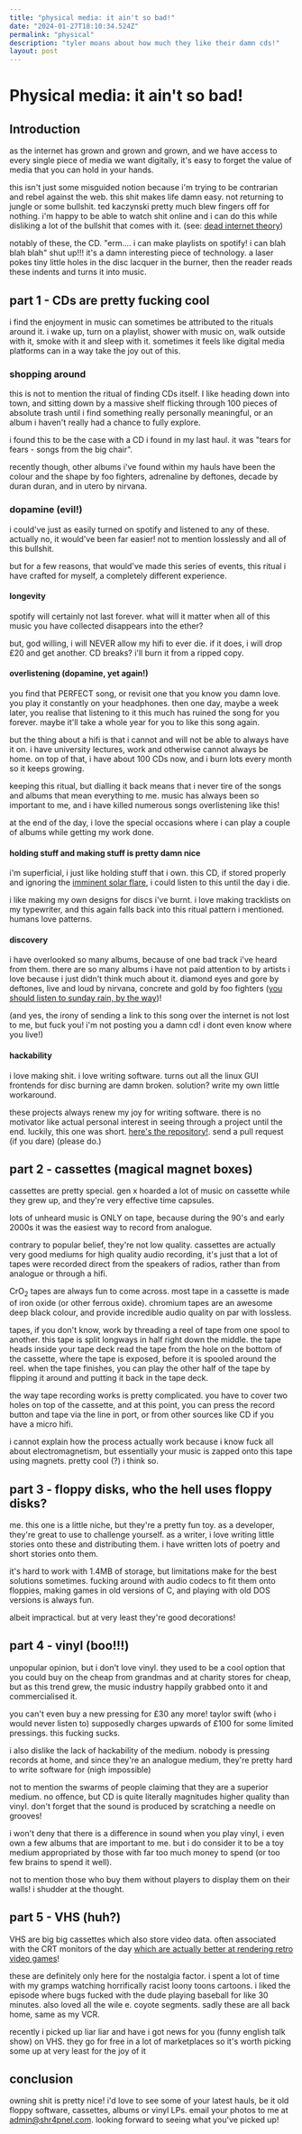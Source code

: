 ```yaml
---
title: "physical media: it ain't so bad!"
date: "2024-01-27T18:10:34.524Z"
permalink: "physical"
description: "tyler moans about how much they like their damn cds!"
layout: post
---
```

# Physical media: it ain't so bad!
## Introduction
as the internet has grown and grown and grown, and we have access to every single piece of media we want digitally, it's easy to forget the value of media that you can hold in your hands.

this isn't just some misguided notion because i'm trying to be contrarian and rebel against the web. this shit makes life damn easy. not returning to jungle or some bullshit. ted kaczynski pretty much blew fingers off for nothing. i'm happy to be able to watch shit online and i can do this while disliking a lot of the bullshit that comes with it. (see: [dead internet theory](https://en.wikipedia.org/wiki/Dead_Internet_theory))

notably of these, the CD. "erm.... i can make playlists on spotify! i can blah blah blah" shut up!!! it's a damn interesting piece of technology. a laser pokes tiny little holes in the disc lacquer in the burner, then the reader reads these indents and turns it into music.

## part 1 - CDs are pretty fucking cool

i find the enjoyment in music can sometimes be attributed to the rituals around it. i wake up, turn on a playlist, shower with music on, walk outside with it, smoke with it and sleep with it. sometimes it feels like digital media platforms can in a way take the joy out of this.

### shopping around

this is not to mention the ritual of finding CDs itself. I like heading down into town, and sitting down by a massive shelf flicking through 100 pieces of absolute trash until i find something really personally meaningful, or an album i haven't really had a chance to fully explore.

i found this to be the case with a CD i found in my last haul. it was "tears for fears - songs from the big chair".

recently though, other albums i've found within my hauls have been the colour and the shape by foo fighters, adrenaline by deftones, decade by duran duran, and in utero by nirvana.

### dopamine (evil!)

i could've just as easily turned on spotify and listened to any of these. actually no, it would've been far easier! not to mention losslessly and all of this bullshit.

but for a few reasons, that would've made this series of events, this ritual i have crafted for myself, a completely different experience.

#### longevity

spotify will certainly not last forever. what will it matter when all of this music you have collected disappears into the ether?

but, god willing, i will NEVER allow my hifi to ever die. if it does, i will drop £20 and get another. CD breaks? i'll burn it from a ripped copy.

#### overlistening (dopamine, yet again!)

you find that PERFECT song, or revisit one that you know you damn love. you play it constantly on your headphones. then one day, maybe a week later, you realise that listening to it this much has ruined the song for you forever. maybe it'll take a whole year for you to like this song again.

but the thing about a hifi is that i cannot and will not be able to always have it on. i have university lectures, work and otherwise cannot always be home. on top of that, i have about 100 CDs now, and i burn lots every month so it keeps growing.

keeping this ritual, but dialling it back means that i never tire of the songs and albums that mean everything to me. music has always been so important to me, and i have killed numerous songs overlistening like this!

at the end of the day, i love the special occasions where i can play a couple of albums while getting my work done.

#### holding stuff and making stuff is pretty damn nice

i'm superficial, i just like holding stuff that i own. this CD, if stored properly and ignoring the [imminent solar flare](https://phys.org/news/2024-01-solar-maximum.html), i could listen to this until the day i die.

i like making my own designs for discs i've burnt. i love making tracklists on my typewriter, and this again falls back into this ritual pattern i mentioned. humans love patterns.

#### discovery

i have overlooked so many albums, because of one bad track i've heard from them. there are so many albums i have not paid attention to by artists i love because i just didn't think much about it. diamond eyes and gore by deftones, live and loud by nirvana, concrete and gold by foo fighters ([you should listen to sunday rain, by the way](https://www.youtube.com/watch?v=k0jX8y53ceY))!

(and yes, the irony of sending a link to this song over the internet is not lost to me, but fuck you! i'm not posting you a damn cd! i dont even know where you live!)

#### hackability

i love making shit. i love writing software. turns out all the linux GUI frontends for disc burning are damn broken. solution? write my own little workaround.

these projects always renew my joy for writing software. there is no motivator like actual personal interest in seeing through a project until the end. luckily, this one was short. [here's the repository!](https://github.com/shrapnelnet/shr4pnelburn). send a pull request (if you dare) (please do.)

## part 2 - cassettes (magical magnet boxes)

cassettes are pretty special. gen x hoarded a lot of music on cassette while they grew up, and they're very effective time capsules.

lots of unheard music is ONLY on tape, because during the 90's and early 2000s it was the easiest way to record from analogue.

contrary to popular belief, they're not low quality. cassettes are actually very good mediums for high quality audio recording, it's just that a lot of tapes were recorded direct from the speakers of radios, rather than from analogue or through a hifi.

CrO<sub>2</sub> tapes are always fun to come across. most tape in a cassette is made of iron oxide (or other ferrous oxide). chromium tapes are an awesome deep black colour, and provide incredible audio quality on par with lossless.

tapes, if you don't know, work by threading a reel of tape from one spool to another. this tape is split longways in half right down the middle. the tape heads inside your tape deck read the tape from the hole on the bottom of the cassette, where the tape is exposed, before it is spooled around the reel. when the tape finishes, you can play the other half of the tape by flipping it around and putting it back in the tape deck.

the way tape recording works is pretty complicated. you have to cover two holes on top of the cassette, and at this point, you can press the record button and tape via the line in port, or from other sources like CD if you have a micro hifi.

i cannot explain how the process actually work because i know fuck all about electromagnetism, but essentially your music is zapped onto this tape using magnets. pretty cool (?) i think so.

## part 3 - floppy disks, who the hell uses floppy disks?

me. this one is a little niche, but they're a pretty fun toy. as a developer, they're great to use to challenge yourself. as a writer, i love writing little stories onto these and distributing them. i have written lots of poetry and short stories onto them.

it's hard to work with 1.4MB of storage, but limitations make for the best solutions sometimes. fucking around with audio codecs to fit them onto floppies, making games in old versions of C, and playing with old DOS versions is always fun.

albeit impractical. but at very least they're good decorations!

## part 4 - vinyl (boo!!!)

unpopular opinion, but i don't love vinyl. they used to be a cool option that you could buy on the cheap from grandmas and at charity stores for cheap, but as this trend grew, the music industry happily grabbed onto it and commercialised it.

you can't even buy a new pressing for £30 any more! taylor swift (who i would never listen to) supposedly charges upwards of £100 for some limited pressings. this fucking sucks.

i also dislike the lack of hackability of the medium. nobody is pressing records at home, and since they're an analogue medium, they're pretty hard to write software for (nigh impossible)

not to mention the swarms of people claiming that they are a superior medium. no offence, but CD is quite literally magnitudes higher quality than vinyl. don't forget that the sound is produced by scratching a needle on grooves!

i won't deny that there is a difference in sound when you play vinyl, i even own a few albums that are important to me. but i do consider it to be a toy medium appropriated by those with far too much money to spend (or too few brains to spend it well).

not to mention those who buy them without players to display them on their walls! i shudder at the thought.

## part 5 - VHS (huh?)

VHS are big big cassettes which also store video data. often associated with the CRT monitors of the day [which are actually better at rendering retro video games](https://electronics.stackexchange.com/questions/302555/what-advantages-do-crts-still-have-over-more-modern-display-technologies)!

these are definitely only here for the nostalgia factor. i spent a lot of time with my gramps watching horrifically racist loony toons cartoons. i liked the episode where bugs fucked with the dude playing baseball for like 30 minutes. also loved all the wile e. coyote segments. sadly these are all back home, same as my VCR. 

recently i picked up liar liar and have i got news for you (funny english talk show) on VHS. they go for free in a lot of marketplaces so it's worth picking some up at very least for the joy of it

## conclusion

owning shit is pretty nice! i'd love to see some of your latest hauls, be it old floppy software, cassettes, albums or vinyl LPs. email your photos to me at [admin@shr4pnel.com](mailto:admin@shr4pnel.com). looking forward to seeing what you've picked up!
